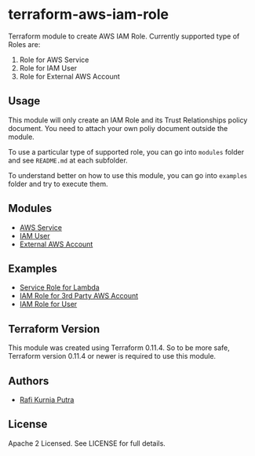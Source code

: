 terraform-aws-iam-role
======================

Terraform module to create AWS IAM Role. 
Currently supported type of Roles are:
1. Role for AWS Service
2. Role for IAM User
3. Role for External AWS Account

Usage
-----

This module will only create an IAM Role and its Trust Relationships policy document. You need to attach your own poliy document outside the module.

To use a particular type of supported role, you can go into `modules` folder and see `README.md` at each subfolder.

To understand better on how to use this module, you can go into `examples` folder and try to execute them.

Modules
--------

* [AWS Service](https://github.com/traveloka/terraform-aws-iam-role/tree/master/modules/service)
* [IAM User](https://github.com/traveloka/terraform-aws-iam-role/tree/master/modules/user)
* [External AWS Account](https://github.com/traveloka/terraform-aws-iam-role/tree/master/modules/external)

Examples
--------

* [Service Role for Lambda](https://github.com/traveloka/terraform-aws-iam-role/tree/master/examples/aws_service_lambda)
* [IAM Role for 3rd Party AWS Account](https://github.com/traveloka/terraform-aws-iam-role/tree/master/examples/external_account)
* [IAM Role for User](https://github.com/traveloka/terraform-aws-iam-role/tree/master/examples/user_iam)


Terraform Version
-----------------

This module was created using Terraform 0.11.4. 
So to be more safe, Terraform version 0.11.4 or newer is required to use this module.


Authors
-------

* [Rafi Kurnia Putra](https://github.com/rafikurnia)

License
-------

Apache 2 Licensed. See LICENSE for full details.